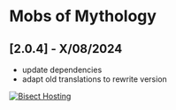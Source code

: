 # Mobs of Mythology

## [2.0.4] - X/08/2024

- update dependencies
- adapt old translations to rewrite version

[![Bisect Hosting](https://www.bisecthosting.com/images/CF/Mobs_of_Mythology/BH_MOM_promo.webp)](https://bisecthosting.com/PixelDream)
